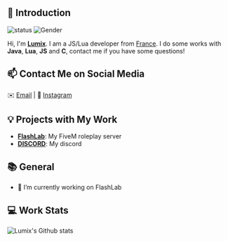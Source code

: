 ## 👋 Introduction


![status](https://img.shields.io/badge/status-up-brightgreen) ![Gender](https://img.shields.io/badge/gender-%F0%9F%A4%B5-lightgrey) 

Hi, I'm **[Lumix](https://lumixsf.site)**. I am a JS/Lua developer from [France](https://redirect.lumixsf.site/france).
I do some works with **Java**, **Lua**, **JS** and **C**, contact me if you have some questions!

## 📫 Contact Me on Social Media

✉️ [Email](mailto:mail@lumixsf.site) | 💬 [Instagram](https://www.instagram.com/lumixfr/)

## 💡 Projects with My Work

- [**FlashLab**](#): My FiveM roleplay server
- [**DISCORD**](https://discord.gg/j3psUPZ2Ct): My discord

## 📚 General

- 🔭 I’m currently working on FlashLab 
 
## 💻 Work Stats

![Lumix's Github stats](https://github-readme-stats.vercel.app/api?username=o-lumix&show_icons=true)
